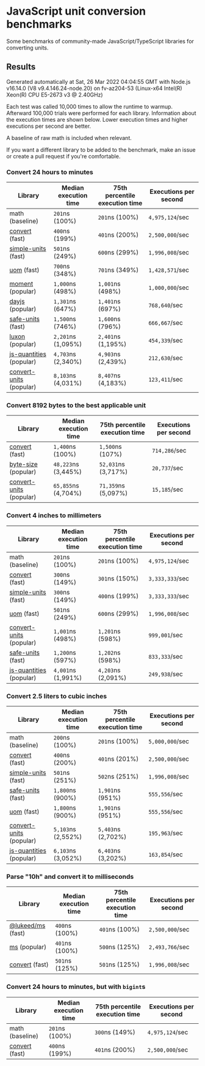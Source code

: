 # JavaScript unit conversion benchmarks

Some benchmarks of community-made JavaScript/TypeScript libraries for converting units.

## Results

<!-- beginblock(results) -->

Generated automatically at Sat, 26 Mar 2022 04:04:55 GMT with Node.js v16.14.0 (V8 v9.4.146.24-node.20) on fv-az204-53 (Linux-x64 Intel(R) Xeon(R) CPU E5-2673 v3 @ 2.40GHz)

Each test was called 10,000 times to allow the runtime to warmup.
Afterward 100,000 trials were performed for each library.
Information about the execution times are shown below.
Lower execution times and higher executions per second are better.

A baseline of raw math is included when relevant.

If you want a different library to be added to the benchmark, make an issue or create a pull request if you're comfortable.

### Convert 24 hours to minutes

| Library                                                            | Median execution time | 75th percentile execution time | Executions per second |
| ------------------------------------------------------------------ | --------------------- | ------------------------------ | --------------------- |
| math (baseline)                                                    | `201`ns (100%)        | `201`ns (100%)                 | `4,975,124`/sec       |
| [convert](https://npmjs.com/package/convert) (fast)                | `400`ns (199%)        | `401`ns (200%)                 | `2,500,000`/sec       |
| [simple-units](https://npmjs.com/package/simple-units) (fast)      | `501`ns (249%)        | `600`ns (299%)                 | `1,996,008`/sec       |
| [uom](https://npmjs.com/package/uom) (fast)                        | `700`ns (348%)        | `701`ns (349%)                 | `1,428,571`/sec       |
| [moment](https://npmjs.com/package/moment) (popular)               | `1,000`ns (498%)      | `1,001`ns (498%)               | `1,000,000`/sec       |
| [dayjs](https://npmjs.com/package/dayjs) (popular)                 | `1,301`ns (647%)      | `1,401`ns (697%)               | `768,640`/sec         |
| [safe-units](https://npmjs.com/package/safe-units) (fast)          | `1,500`ns (746%)      | `1,600`ns (796%)               | `666,667`/sec         |
| [luxon](https://npmjs.com/package/luxon) (popular)                 | `2,201`ns (1,095%)    | `2,401`ns (1,195%)             | `454,339`/sec         |
| [js-quantities](https://npmjs.com/package/js-quantities) (popular) | `4,703`ns (2,340%)    | `4,903`ns (2,439%)             | `212,630`/sec         |
| [convert-units](https://npmjs.com/package/convert-units) (popular) | `8,103`ns (4,031%)    | `8,407`ns (4,183%)             | `123,411`/sec         |

### Convert 8192 bytes to the best applicable unit

| Library                                                            | Median execution time | 75th percentile execution time | Executions per second |
| ------------------------------------------------------------------ | --------------------- | ------------------------------ | --------------------- |
| [convert](https://npmjs.com/package/convert) (fast)                | `1,400`ns (100%)      | `1,500`ns (107%)               | `714,286`/sec         |
| [byte-size](https://npmjs.com/package/byte-size) (popular)         | `48,223`ns (3,445%)   | `52,031`ns (3,717%)            | `20,737`/sec          |
| [convert-units](https://npmjs.com/package/convert-units) (popular) | `65,855`ns (4,704%)   | `71,359`ns (5,097%)            | `15,185`/sec          |

### Convert 4 inches to millimeters

| Library                                                            | Median execution time | 75th percentile execution time | Executions per second |
| ------------------------------------------------------------------ | --------------------- | ------------------------------ | --------------------- |
| math (baseline)                                                    | `201`ns (100%)        | `201`ns (100%)                 | `4,975,124`/sec       |
| [convert](https://npmjs.com/package/convert) (fast)                | `300`ns (149%)        | `301`ns (150%)                 | `3,333,333`/sec       |
| [simple-units](https://npmjs.com/package/simple-units) (fast)      | `300`ns (149%)        | `400`ns (199%)                 | `3,333,333`/sec       |
| [uom](https://npmjs.com/package/uom) (fast)                        | `501`ns (249%)        | `600`ns (299%)                 | `1,996,008`/sec       |
| [convert-units](https://npmjs.com/package/convert-units) (popular) | `1,001`ns (498%)      | `1,201`ns (598%)               | `999,001`/sec         |
| [safe-units](https://npmjs.com/package/safe-units) (fast)          | `1,200`ns (597%)      | `1,202`ns (598%)               | `833,333`/sec         |
| [js-quantities](https://npmjs.com/package/js-quantities) (popular) | `4,001`ns (1,991%)    | `4,203`ns (2,091%)             | `249,938`/sec         |

### Convert 2.5 liters to cubic inches

| Library                                                            | Median execution time | 75th percentile execution time | Executions per second |
| ------------------------------------------------------------------ | --------------------- | ------------------------------ | --------------------- |
| math (baseline)                                                    | `200`ns (100%)        | `201`ns (100%)                 | `5,000,000`/sec       |
| [convert](https://npmjs.com/package/convert) (fast)                | `400`ns (200%)        | `401`ns (201%)                 | `2,500,000`/sec       |
| [simple-units](https://npmjs.com/package/simple-units) (fast)      | `501`ns (251%)        | `502`ns (251%)                 | `1,996,008`/sec       |
| [safe-units](https://npmjs.com/package/safe-units) (fast)          | `1,800`ns (900%)      | `1,901`ns (951%)               | `555,556`/sec         |
| [uom](https://npmjs.com/package/uom) (fast)                        | `1,800`ns (900%)      | `1,901`ns (951%)               | `555,556`/sec         |
| [convert-units](https://npmjs.com/package/convert-units) (popular) | `5,103`ns (2,552%)    | `5,403`ns (2,702%)             | `195,963`/sec         |
| [js-quantities](https://npmjs.com/package/js-quantities) (popular) | `6,103`ns (3,052%)    | `6,403`ns (3,202%)             | `163,854`/sec         |

### Parse "10h" and convert it to milliseconds

| Library                                                   | Median execution time | 75th percentile execution time | Executions per second |
| --------------------------------------------------------- | --------------------- | ------------------------------ | --------------------- |
| [@lukeed/ms](https://npmjs.com/package/@lukeed/ms) (fast) | `400`ns (100%)        | `401`ns (100%)                 | `2,500,000`/sec       |
| [ms](https://npmjs.com/package/ms) (popular)              | `401`ns (100%)        | `500`ns (125%)                 | `2,493,766`/sec       |
| [convert](https://npmjs.com/package/convert) (fast)       | `501`ns (125%)        | `501`ns (125%)                 | `1,996,008`/sec       |

### Convert 24 hours to minutes, but with `bigint`s

| Library                                             | Median execution time | 75th percentile execution time | Executions per second |
| --------------------------------------------------- | --------------------- | ------------------------------ | --------------------- |
| math (baseline)                                     | `201`ns (100%)        | `300`ns (149%)                 | `4,975,124`/sec       |
| [convert](https://npmjs.com/package/convert) (fast) | `400`ns (199%)        | `401`ns (200%)                 | `2,500,000`/sec       |

<!-- endblock(results) -->
